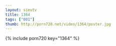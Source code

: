```yaml
--- 
layout: sieutv
title: 1364
tags: ["001"]
thumb: http://porn720.net/video/1364/poster.jpg
---
```

{% include porn720 key="1364" %} 

